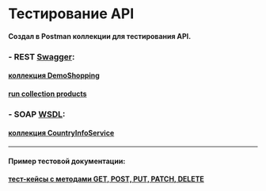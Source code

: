 # Тестирование API
#### Создал в Postman коллекции для тестирования API.
### - REST [Swagger](https://qa.demoshopping.ru/api-docs/):
#### [коллекция DemoShopping](https://github.com/Ovchinnikov-KsT/api/blob/main/DemoShopping.postman_collection.json)
#### [run collection products](https://github.com/Ovchinnikov-KsT/api/blob/main/DemoShopping.postman_test_run.json)
### - SOAP [WSDL](http://webservices.oorsprong.org/websamples.countryinfo/CountryInfoService.wso?WSDL):
#### [коллекция CountryInfoService](https://www.postman.com/warped-shuttle-686042/workspace/my-workspace)
---
#### Пример тестовой документации:
#### [тест-кейсы с методами GET, POST, PUT, PATCH, DELETE](https://github.com/Ovchinnikov-KsT/api/blob/main/G8-2024-09-17.pdf)
